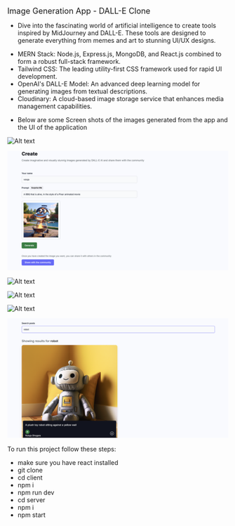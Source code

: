 <span style="font-size:18px;">Image Generation App - DALL-E Clone</span>

- Dive into the fascinating world of artificial intelligence to create tools inspired by MidJourney and DALL-E. These tools are designed to generate everything from memes and art to stunning UI/UX designs.

* MERN Stack: Node.js, Express.js, MongoDB, and React.js combined to form a robust full-stack framework.
* Tailwind CSS: The leading utility-first CSS framework used for rapid UI development.
* OpenAI's DALL-E Model: An advanced deep learning model for generating images from textual descriptions.
* Cloudinary: A cloud-based image storage service that enhances media management capabilities.

- Below are some Screen shots of the images generated from the app and the UI of the application

![Alt text](./Images/.png)

![Alt text](./Images/2.png)

![Alt text](./Images/3.png)

![Alt text](./Images/4.png)

![Alt text](./Images/5.png)

![Alt text](./Images/6.png)

To run this project follow these steps:
* make sure you have react installed
* git clone
* cd client
* npm i
* npm run dev
* cd server
* npm i
* npm start


